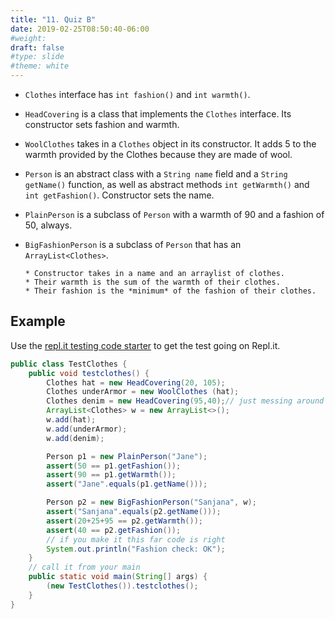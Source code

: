 ```yaml
---
title: "11. Quiz B"
date: 2019-02-25T08:50:40-06:00
#weight: 
draft: false
#type: slide
#theme: white
---
```


* `Clothes` interface has `int fashion()` and `int warmth()`.

* `HeadCovering` is a class that implements the `Clothes` interface. Its constructor
  sets fashion and warmth.

* `WoolClothes` takes in a `Clothes` object in its constructor. It adds 5 to
  the warmth provided by the Clothes because they are made of wool.

* `Person` is an abstract class with a `String name` field and a
  `String getName()` function, as well as abstract methods `int
  getWarmth()` and `int getFashion()`. Constructor sets the name.
  
* `PlainPerson` is a subclass of `Person` with a warmth of 90 and a
  fashion of 50, always.
  
* `BigFashionPerson` is a subclass of `Person` that has an
  `ArrayList<Clothes>`. 
  
      * Constructor takes in a name and an arraylist of clothes.
      * Their warmth is the sum of the warmth of their clothes. 
      * Their fashion is the *minimum* of the fashion of their clothes. 

## Example

Use the [repl.it testing code starter](ReplItTest.java) to get the
test going on Repl.it.

```java
public class TestClothes {
    public void testclothes() {
        Clothes hat = new HeadCovering(20, 105);
        Clothes underArmor = new WoolClothes (hat);
        Clothes denim = new HeadCovering(95,40);// just messing around
        ArrayList<Clothes> w = new ArrayList<>();
        w.add(hat);
        w.add(underArmor);
        w.add(denim);

        Person p1 = new PlainPerson("Jane");
        assert(50 == p1.getFashion());
        assert(90 == p1.getWarmth());
        assert("Jane".equals(p1.getName()));

        Person p2 = new BigFashionPerson("Sanjana", w);
        assert("Sanjana".equals(p2.getName()));
        assert(20+25+95 == p2.getWarmth());
        assert(40 == p2.getFashion());
        // if you make it this far code is right
        System.out.println("Fashion check: OK");
    }
    // call it from your main
    public static void main(String[] args) {
        (new TestClothes()).testclothes();
    }
}
```
